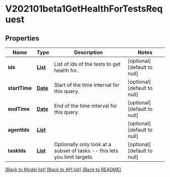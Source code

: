 # V202101beta1GetHealthForTestsRequest
## Properties

Name | Type | Description | Notes
------------ | ------------- | ------------- | -------------
**ids** | [**List**](string.md) | List of ids of the tests to get health for. | [optional] [default to null]
**startTime** | [**Date**](DateTime.md) | Start of the time interval for this query. | [optional] [default to null]
**endTime** | [**Date**](DateTime.md) | End of the time interval for this query. | [optional] [default to null]
**agentIds** | [**List**](string.md) |  | [optional] [default to null]
**taskIds** | [**List**](string.md) | Optionally only look at a subset of tasks -- this lets you limit targets. | [optional] [default to null]

[[Back to Model list]](../README.md#documentation-for-models) [[Back to API list]](../README.md#documentation-for-api-endpoints) [[Back to README]](../README.md)

